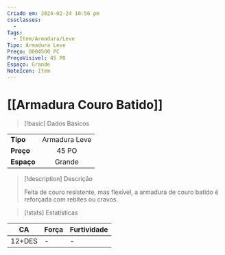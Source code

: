 ```yaml
---
Criado em: 2024-02-24 10:56 pm
cssclasses:
  - 
Tags:
  - Item/Armadura/Leve
Tipo: Armadura Leve
Preço: 0004500 PC
PreçoVisivel: 45 PO
Espaço: Grande
NoteIcon: Item
---
```

# [[Armadura Couro Batido]]

> [!basic] Dados Básicos
> 
|            |     |
| ---------- |:---:|
| **Tipo**   | Armadura Leve    |
| **Preço**  |  45 PO   |
| **Espaço** |  Grande  |
>
 
> [!description] Descrição
> 
> Feita de couro resistente, mas flexível, a armadura de couro batido é reforçada com rebites ou cravos. 

> [!stats] Estatísticas
>
| CA     | Força | Furtividade |
| ------ | ----- | ----------- |
| 12+DES | -     | - |

